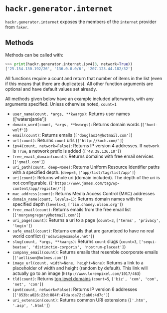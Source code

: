 # `hackr.generator.internet`

`hackr.generator.internet` exposes the members of the `internet` provider from `faker`.

## Methods
Methods can be called with:

```python
>>> print(hackr.generator.internet.ipv4(3, network=True))
['25.154.130.192/26', '136.0.0.0/6', '207.123.44.182/32']
```

All functions require a count and return that number of items in the list (even if this means that there are duplicates). All other function arguments are optional and have default values set already.

All methods given below have an example included afterwards, with any arguments specified. Unless otherwise noted, `count=1`

- `user_name(count, *args, **kwargs)`: Returns user names (['watersjamie'])
- `domain_word(count, *args, **kwargs)`: Returns domain words (`['hunt-wolf']`)
- `email(count)`: Returns  emails (`['douglas34@hotmail.com']`)
- `url(count)`: Returns `count` urls (`['http://koch.com/']`)
- `ipv4(count, network=False)`: Returns IP version 4 addresses. If `network` is `True`, a network prefix is added (`['48.38.136.10']`)
- `free_email_domain(count)`: Returns domains with free email services (`['gmail.com']`) 
- `uri_path(count, deep=None)`: Returns Uniform Resource Identifier paths with a specified depth. (`deep=5`, `['app/list/tag/list/app']`)
- `uri(count)`: Returns whole uri (domain included). The depth of the uri is not configurable. (`['https://www.james.com/tag/wp-content/app/register/']`)
- `mac_address(count)`: Returns Media Access Control (MAC) addresses
- `domain_name(count, levels=1)`: Returns domain names with the specified depth (`levels=3`, `['lin.chaney.olson.org']`)
- `free_email(count)`: Returns emails from the free email list (`['morgangregory@hotmail.com']`)
- `uri_page(count)`: Returns a uri to a page (`count=3`, `['terms', 'privacy', 'login']`)
- `safe_email(count)`: Returns emails that are garunteed to have no real world conflict (`['odavis@example.net']`)
- `slug(count, *args, **kwargs)`: Returns `count` slugs (`count=3`, `['sequi-beatae', 'distinctio-corporis', 'nostrum-placeat']`)
- `company_email(count)`: Returns emails that resemble coorporate emails (`['aellison@holmes.com']`)
- `image_url(count, width=None, height=None)`: Returns a link to a placeholder of width and height (random by default). This link will actually go to an image (`http://www.lorempixel.com/1017/463`)
- `tld(count)`: Returns [top level domains](https://en.wikipedia.org/wiki/Top-level_domain) (`count=5`, `['biz', 'com', 'com', 'net', 'com']`)
- `ipv6(count, network=False)`: Returns IP version 6 addresses (`['853b:a026:23d:884f:47da:da72:5ab0:4d7c']`)
- `uri_extension(count)`: Returns common URI extensions (`['.htm', '.asp', '.html']`)
